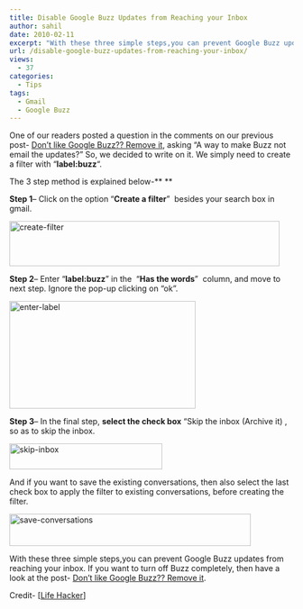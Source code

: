 ```yaml
---
title: Disable Google Buzz Updates from Reaching your Inbox
author: sahil
date: 2010-02-11
excerpt: "With these three simple steps,you can prevent Google Buzz updates from reaching your inbox. If you want to turn off Buzz completely, then have a look at the post- Don't like Google Buzz?? Remove it."
url: /disable-google-buzz-updates-from-reaching-your-inbox/
views:
  - 37
categories:
  - Tips
tags:
  - Gmail
  - Google Buzz
---
```

One of our readers posted a question in the comments on our previous post- <a title="Don't like Google Buzz? Remove it" href="http://devilsworkshop.org/dont-like-google-buzz-remove-it/" target="_blank">Don&#8217;t like Google Buzz?? Remove it</a>, asking &#8220;A way to make Buzz not email the updates?&#8221; So, we decided to write on it. We simply need to create a filter with &#8220;**label:buzz**&#8220;.

The 3 step method is explained below-** **

**Step 1**&#8211; Click on the option &#8220;**Create a filter**&#8221;  besides your search box in gmail.

<img class="size-full wp-image-20083 alignnone" title="create-filter" src="http://cdn.devilsworkshop.org/files/2010/02/create-filter.png" alt="create-filter" width="479" height="80" />

**Step 2**&#8211; Enter &#8220;**label:buzz**&#8221; in the  &#8220;**Has the words**&#8221;  column, and move to next step. Ignore the pop-up clicking on &#8220;ok&#8221;.

<img class="size-full wp-image-20084 alignnone" title="enter-label" src="http://cdn.devilsworkshop.org/files/2010/02/enter-label.png" alt="enter-label" width="330" height="191" />

**Step 3**&#8211; In the final step, **select the check box** &#8220;Skip the inbox (Archive it) , so as to skip the inbox.

<img class="size-full wp-image-20085 alignnone" title="skip-inbox" src="http://cdn.devilsworkshop.org/files/2010/02/skip-inbox.png" alt="skip-inbox" width="271" height="46" />

And if you want to save the existing conversations, then also select the last check box to apply the filter to existing conversations, before creating the filter.

<img class="size-full wp-image-20086 alignnone" title="save-conversations" src="http://cdn.devilsworkshop.org/files/2010/02/save-conversations.png" alt="save-conversations" width="428" height="57" />

With these three simple steps,you can prevent Google Buzz updates from reaching your inbox. If you want to turn off Buzz completely, then have a look at the post- <a title="Don't like Google Buzz? Remove it" href="http://devilsworkshop.org/dont-like-google-buzz-remove-it/" target="_blank">Don&#8217;t like Google Buzz?? Remove it</a>.

Credit- [<a href="http://lifehacker.com/5468067/banish-google-buzz-updates-from-your-gmail-inbox" onclick="_gaq.push(['_trackEvent', 'outbound-article', 'http://lifehacker.com/5468067/banish-google-buzz-updates-from-your-gmail-inbox', 'Life Hacker']);" title="lifehacker.com"  target="_blank">Life Hacker</a>]
